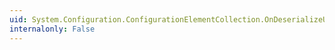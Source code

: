 ```yaml
---
uid: System.Configuration.ConfigurationElementCollection.OnDeserializeUnrecognizedElement(System.String,System.Xml.XmlReader)
internalonly: False
---
```

